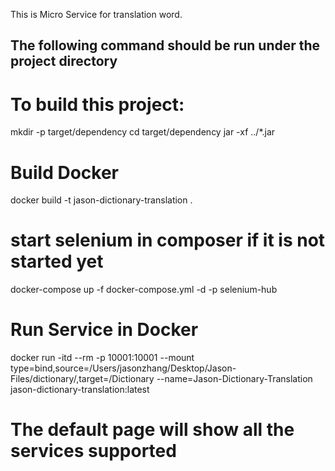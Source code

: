 This is Micro Service for translation word.

## The following command should be run under the project directory

# To build this project:

mkdir -p target/dependency
cd target/dependency
jar -xf ../*.jar

# Build Docker 
docker build -t jason-dictionary-translation .

# start selenium in composer if it is not started yet
docker-compose up -f docker-compose.yml -d -p selenium-hub

# Run Service in Docker
docker run -itd --rm -p 10001:10001 --mount type=bind,source=/Users/jasonzhang/Desktop/Jason-Files/dictionary/,target=/Dictionary --name=Jason-Dictionary-Translation jason-dictionary-translation:latest

# The default page will show all the services supported